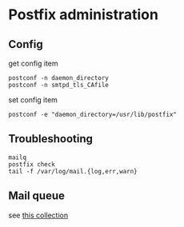Postfix administration
=====================


Config
------


get config item

    postconf -n daemon_directory
    postconf -n smtpd_tls_CAfile


set config item

    postconf -e "daemon_directory=/usr/lib/postfix"


Troubleshooting
---------------


    mailq
    postfix check
    tail -f /var/log/mail.{log,err,warn} 


Mail queue
----------

see [this collection](./mailq.md)
